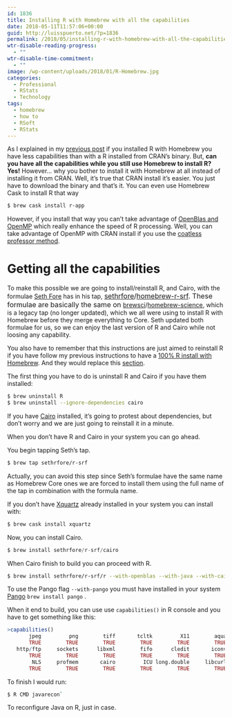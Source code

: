```yaml
---
id: 1836
title: Installing R with Homebrew with all the capabilities
date: 2018-05-11T11:57:06+00:00
guid: http://luisspuerto.net/?p=1836
permalink: /2018/05/installing-r-with-homebrew-with-all-the-capabilities/
wtr-disable-reading-progress:
  - ""
wtr-disable-time-commitment:
  - ""
image: /wp-content/uploads/2018/01/R-Homebrew.jpg
categories:
  - Professional
  - RStats
  - Technology
tags:
  - homebrew
  - how to
  - RSoft
  - RStats
---
```

As I explained in my [previous post](http://luisspuerto.net/2018/05/homebrews-r-doesnt-have-all-the-capabilities/) if you installed R with Homebrew you have less capabilities than with a R installed from CRAN&#8217;s binary. But, **can you have all the capabilities while you still use Homebrew to install R? Yes!** However&#8230; why you bother to install it with Homebrew at all instead of installing it from CRAN. Well, it&#8217;s true that CRAN install it&#8217;s easier. You just have to download the binary and that&#8217;s it. You can even use Homebrew Cask to install R that way

```sh
$ brew cask install r-app
```

However, if you install that way you can&#8217;t take advantage of [OpenBlas and OpenMP](http://luisspuerto.net/2018/01/install-r-100-homebrew-edition-with-openblas-openmp-my-version/#openblas-openmp) which really enhance the speed of R processing. Well, you can take advantage of OpenMP with CRAN install if you use the [coatless professor method](http://luisspuerto.net/2018/01/install-r-100-homebrew-edition-with-openblas-openmp-my-version/#openblas-openmp).

# Getting all the capabilities

To make this possible we are going to install/reinstall R, and Cairo, with the formulae [Seth Fore](https://github.com/sethrfore) has in his tap, <span style="font-size: 12pt;"><span class="author"><a class="url fn" href="https://github.com/sethrfore" rel="author">sethrfore</a></span><span class="path-divider">/</span><a href="https://github.com/sethrfore/homebrew-r-srf" data-pjax="#js-repo-pjax-container">homebrew-r-srf</a>. These formulae are basically the same on </span><span class="author"><a class="url fn" href="https://github.com/brewsci" rel="author">brewsci</a></span><span class="path-divider">/</span><a href="https://github.com/brewsci/homebrew-science" data-pjax="#js-repo-pjax-container">homebrew-science</a>, which is a legacy tap (no longer updated), which we all were using to install R with Homebrew before they merge everything to Core. Seth updated both formulae for us, so we can enjoy the last version of R and Cairo while not loosing any capability.

You also have to remember that this instructions are just aimed to reinstall R if you have follow my previous instructions to have a [100% R install with Homebrew](http://luisspuerto.net/2018/01/install-r-100-homebrew-edition-with-openblas-openmp-my-version/). And they would replace this [section](http://luisspuerto.net/2018/01/install-r-100-homebrew-edition-with-openblas-openmp-my-version/#r).

The first thing you have to do is uninstall R and Cairo if you have them installed:

```sh
$ brew uninstall R
$ brew uninstall --ignore-dependencies cairo
```

If you have [Cairo](https://cairographics.org) installed, it&#8217;s going to protest about dependencies, but don&#8217;t worry and we are just going to reinstall it in a minute.

When you don&#8217;t have R and Cairo in your system you can go ahead.

You begin tapping Seth&#8217;s tap.

```sh
$ brew tap sethrfore/r-srf
```

Actually, you can avoid this step since Seth&#8217;s formulae have the same name as Homebrew Core ones we are forced to install them using the full name of the tap in combination with the formula name.

If you don&#8217;t have [Xquartz](https://www.xquartz.org) already installed in your system you can install with:

```sh
$ brew cask install xquartz
```

Now, you can install Cairo.

```s
$ brew install sethrfore/r-srf/cairo
```

When Cairo finish to build you can proceed with R.

```sh
$ brew install sethrfore/r-srf/r --with-openblas --with-java --with-cairo --with-libtiff --with-pango
```

To use the Pango flag `--with-pango` you must have installed in your system [Pango](http://www.pango.org) `brew install pango` .

When it end to build, you can use use `capabilities()` in R console and you have to get something like this:

```r
>capabilities()
       jpeg         png        tiff       tcltk         X11        aqua
       TRUE        TRUE        TRUE        TRUE        TRUE        TRUE
   http/ftp     sockets      libxml        fifo      cledit       iconv
       TRUE        TRUE        TRUE        TRUE        TRUE        TRUE
        NLS     profmem       cairo         ICU long.double     libcurl
       TRUE        TRUE        TRUE        TRUE        TRUE        TRUE
```

To finish I would run:

```sh
$ R CMD javarecon`
```

To reconfigure Java on R, just in case.
